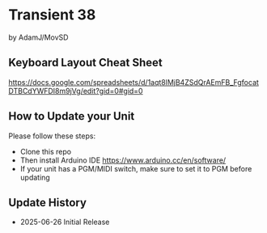 # Transient 38
by AdamJ/MovSD

## Keyboard Layout Cheat Sheet
https://docs.google.com/spreadsheets/d/1aqt8lMjB4ZSdQrAEmFB_FgfocatDTBCdYWFDI8m9jVg/edit?gid=0#gid=0

## How to Update your Unit
Please follow these steps:
* Clone this repo
* Then install Arduino IDE https://www.arduino.cc/en/software/
* If your unit has a PGM/MIDI switch, make sure to set it to PGM before updating

## Update History
* 2025-06-26 Initial Release
